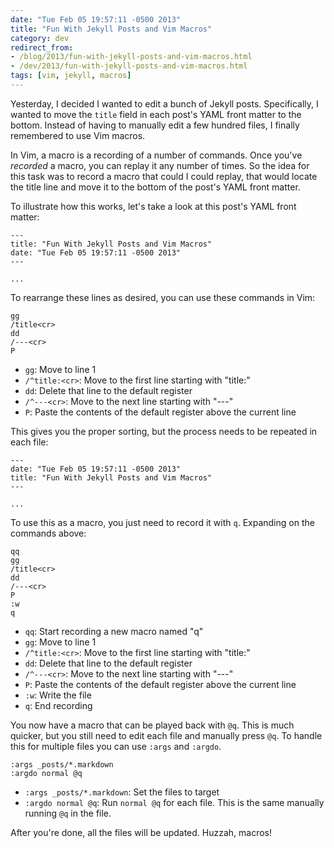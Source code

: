 ```yaml
---
date: "Tue Feb 05 19:57:11 -0500 2013"
title: "Fun With Jekyll Posts and Vim Macros"
category: dev
redirect_from:
- /blog/2013/fun-with-jekyll-posts-and-vim-macros.html
- /dev/2013/fun-with-jekyll-posts-and-vim-macros.html
tags: [vim, jekyll, macros]
---
```


Yesterday, I decided I wanted to edit a bunch of Jekyll posts. Specifically,
I wanted to move the `title` field in each post's YAML front matter to the
bottom. Instead of having to manually edit a few hundred files, I finally
remembered to use Vim macros.

In Vim, a macro is a recording of a number of commands. Once you've _recorded_
a macro, you can replay it any number of times. So the idea for this task was
to record a macro that could I could replay, that would locate the title line
and move it to the bottom of the post's YAML front matter.

To illustrate how this works, let's take a look at this post's YAML front
matter:

```
---
title: "Fun With Jekyll Posts and Vim Macros"
date: "Tue Feb 05 19:57:11 -0500 2013"
---

...
```

To rearrange these lines as desired, you can use these commands in Vim:

```
gg
/title<cr>
dd
/---<cr>
P
```

* `gg`: Move to line 1
* `/^title:<cr>`: Move to the first line starting with "title:"
* `dd`: Delete that line to the default register
* `/^---<cr>`: Move to the next line starting with "\-\-\-"
* `P`: Paste the contents of the default register above the current line

This gives you the proper sorting, but the process needs to be repeated in each
file:

```
---
date: "Tue Feb 05 19:57:11 -0500 2013"
title: "Fun With Jekyll Posts and Vim Macros"
---

...
```

To use this as a macro, you just need to record it with `q`. Expanding on the
commands above:

```
qq
gg
/title<cr>
dd
/---<cr>
P
:w
q
```

* `qq`: Start recording a new macro named "q"
* `gg`: Move to line 1
* `/^title:<cr>`: Move to the first line starting with "title:"
* `dd`: Delete that line to the default register
* `/^---<cr>`: Move to the next line starting with "\-\-\-"
* `P`: Paste the contents of the default register above the current line
* `:w`: Write the file
* `q`: End recording

You now have a macro that can be played back with `@q`. This is much quicker,
but you still need to edit each file and manually press `@q`. To handle this
for multiple files you can use `:args` and `:argdo`.

```
:args _posts/*.markdown
:argdo normal @q
```

* `:args _posts/*.markdown`: Set the files to target
* `:argdo normal @q`: Run `normal @q` for each file. This is the same manually
running `@q` in the file.

After you're done, all the files will be updated. Huzzah, macros!
